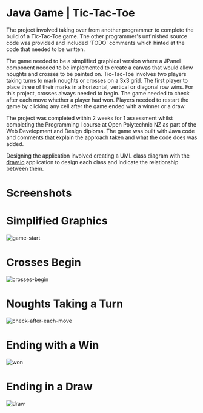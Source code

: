 # Java Game | Tic-Tac-Toe
The project involved taking over from another programmer to complete the build of a Tic-Tac-Toe game. The other programmer's unfinished source code was provided and included 'TODO' comments which hinted at the code that needed to be written.

The game needed to be a simplified graphical version where a JPanel component needed to be implemented to create a canvas that would allow noughts and crosses to be painted on. Tic-Tac-Toe involves two players taking turns to mark noughts or crosses on a 3x3 grid. The first player to place three of their marks in a horizontal, vertical or diagonal row wins. For this project, crosses always needed to begin. The game needed to check after each move whether a player had won. Players needed to restart the game by clicking any cell after the game ended with a winner or a draw.

The project was completed within 2 weeks for 1 assessment whilst completing the Programming I course at Open Polytechnic NZ as part of the Web Development and Design diploma. The game was built with Java code and comments that explain the approach taken and what the code does was added.

Designing the application involved creating a UML class diagram with the <a href="https://app.diagrams.net/" target="_blank" title="View the diagrams.net application">draw.io</a> application to design each class and indicate the relationship between them.

# Screenshots
# Simplified Graphics
![game-start](https://github.com/TanyabYC/tic-tac-toe-game/assets/129232229/b459f86a-cc2f-4f42-ba37-79cfe0d8fe46)

# Crosses Begin
![crosses-begin](https://github.com/TanyabYC/tic-tac-toe-game/assets/129232229/2d8ec2f0-4b5f-4865-998b-ac501b9b7356)

# Noughts Taking a Turn
![check-after-each-move](https://github.com/TanyabYC/tic-tac-toe-game/assets/129232229/b93821e1-1f9e-4e53-b81a-28a770fd008f)

# Ending with a Win
![won](https://github.com/TanyabYC/tic-tac-toe-game/assets/129232229/f2e59423-ed0b-44d7-be82-4e6db25f32eb)

# Ending in a Draw
![draw](https://github.com/TanyabYC/tic-tac-toe-game/assets/129232229/7e246868-61b6-4134-bf00-8daebdd2a52b)

